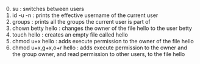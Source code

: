 0. su : switches between users
1. id -u -n : prints the effective username of the current user
2. groups : prints all the groups the current user is part of
3. chown betty hello : changes the owner of the file hello to the user betty
4. touch hello : creates an empty file called hello
5. chmod u+x hello : adds execute permission to the owner of the file hello
6. chmod u+x,g+x,o+r hello : adds execute permission to the owner and the group owner, and read permission to other users, to the file hello
